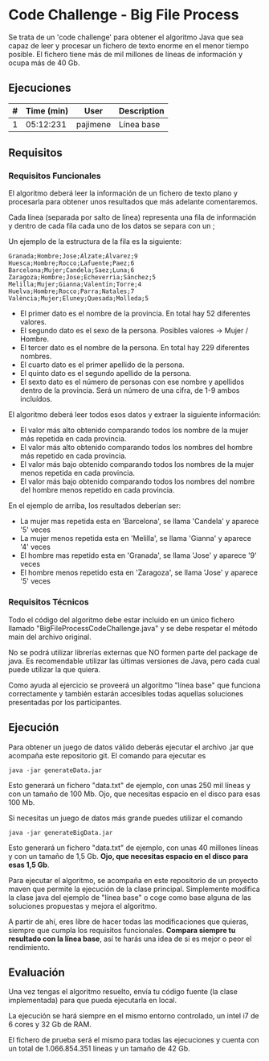 # Code Challenge - Big File Process

Se trata de un 'code challenge' para obtener el algoritmo Java que sea capaz de leer y procesar un fichero de texto enorme en el menor tiempo posible. El fichero tiene más de mil millones de líneas de información y ocupa más de 40 Gb.


## Ejecuciones

| #  | Time (min) |      User    |  Description                  |
|----|------------|--------------|-------------------------------|
| 1  | 05:12:231  | pajimene     | Línea base |


## Requisitos

### Requisitos Funcionales

El algoritmo deberá leer la información de un fichero de texto plano y procesarla para obtener unos resultados que más adelante comentaremos.

Cada línea (separada por salto de línea) representa una fila de información y dentro de cada fila cada uno de los datos se separa con un ;

Un ejemplo de la estructura de la fila es la siguiente:

```
Granada;Hombre;Jose;Alzate;Álvarez;9
Huesca;Hombre;Rocco;Lafuente;Paez;6
Barcelona;Mujer;Candela;Saez;Luna;6
Zaragoza;Hombre;Jose;Echeverria;Sánchez;5
Melilla;Mujer;Gianna;Valentín;Torre;4
Huelva;Hombre;Rocco;Parra;Natales;7
València;Mujer;Eluney;Quesada;Molleda;5
```

- El primer dato es el nombre de la provincia. En total hay 52 diferentes valores.
- El segundo dato es el sexo de la persona. Posibles valores -> Mujer / Hombre.
- El tercer dato es el nombre de la persona. En total hay 229 diferentes nombres.
- El cuarto dato es el primer apellido de la persona.
- El quinto dato es el segundo apellido de la persona.
- El sexto dato es el número de personas con ese nombre y apellidos dentro de la provincia. Será un número de una cifra, de 1-9 ambos incluídos.

El algoritmo deberá leer todos esos datos y extraer la siguiente información:

- El valor más alto obtenido comparando todos los nombre de la mujer más repetida en cada provincia.
- El valor más alto obtenido comparando todos los nombres del hombre más repetido en cada provincia.
- El valor más bajo obtenido comparando todos los nombres de la mujer menos repetida en cada provincia.
- El valor más bajo obtenido comparando todos los nombres del nombre del hombre menos repetido en cada provincia.

En el ejemplo de arriba, los resultados deberían ser:

- La mujer mas repetida esta en 'Barcelona', se llama 'Candela' y aparece '5' veces
- La mujer menos repetida esta en 'Melilla', se llama 'Gianna' y aparece '4' veces
- El hombre mas repetido esta en 'Granada', se llama 'Jose' y aparece '9' veces
- El hombre menos repetido esta en 'Zaragoza', se llama 'Jose' y aparece '5' veces



### Requisitos Técnicos

Todo el código del algoritmo debe estar incluido en un único fichero llamado "BigFileProcessCodeChallenge.java" y se debe respetar el método main del archivo original.

No se podrá utilizar librerías externas que NO formen parte del package de java. Es recomendable utilizar las últimas versiones de Java, pero cada cual puede utilizar la que quiera.

Como ayuda al ejercicio se proveerá un algoritmo "línea base" que funciona correctamente y también estarán accesibles todas aquellas soluciones presentadas por los participantes.


## Ejecución

Para obtener un juego de datos válido deberás ejecutar el archivo .jar que acompaña este repositorio git. El comando para ejecutar es

```
java -jar generateData.jar
```

Esto generará un fichero "data.txt" de ejemplo, con unas 250 mil líneas y con un tamaño de 100 Mb. Ojo, que necesitas espacio en el disco para esas 100 Mb.

Si necesitas un juego de datos más grande puedes utilizar el comando

```
java -jar generateBigData.jar
```

Esto generará un fichero "data.txt" de ejemplo, con unas 40 millones líneas y con un tamaño de 1,5 Gb. **Ojo, que necesitas espacio en el disco para esas 1,5 Gb**.


Para ejecutar el algoritmo, se acompaña en este repositorio de un proyecto maven que permite la ejecución de la clase principal. Simplemente modifica la clase java del ejemplo de "línea base" o coge como base alguna de las soluciones propuestas y mejora el algoritmo.

A partir de ahí, eres libre de hacer todas las modificaciones que quieras, siempre que cumpla los requisitos funcionales. **Compara siempre tu resultado con la línea base**, así te harás una idea de si es mejor o peor el rendimiento.


## Evaluación

Una vez tengas el algoritmo resuelto, envía tu código fuente (la clase implementada) para que pueda ejecutarla en local.

La ejecución se hará siempre en el mismo entorno controlado, un intel i7 de 6 cores y 32 Gb de RAM.

El fichero de prueba será el mismo para todas las ejecuciones y cuenta con un total de 1.066.854.351 líneas y un tamaño de 42 Gb.


